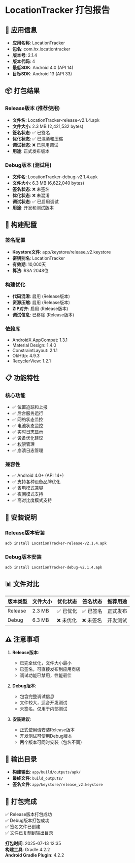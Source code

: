 # LocationTracker 打包报告

## 📱 应用信息
- **应用名称**: LocationTracker
- **包名**: com.hx.locationtracker
- **版本号**: 2.1.4
- **版本代码**: 4
- **最低SDK**: Android 4.0 (API 14)
- **目标SDK**: Android 13 (API 33)

## 📦 打包结果

### Release版本 (推荐使用)
- **文件名**: LocationTracker-release-v2.1.4.apk
- **文件大小**: 2.3 MB (2,421,532 bytes)
- **签名状态**: ✅ 已签名
- **优化状态**: ✅ 已混淆和压缩
- **调试状态**: ❌ 已禁用调试
- **用途**: 正式发布版本

### Debug版本 (测试用)
- **文件名**: LocationTracker-debug-v2.1.4.apk
- **文件大小**: 6.3 MB (6,622,040 bytes)
- **签名状态**: ❌ 未签名
- **优化状态**: ❌ 未混淆
- **调试状态**: ✅ 已启用调试
- **用途**: 开发和测试版本

## 🔧 构建配置

### 签名配置
- **Keystore文件**: app/keystore/release_v2.keystore
- **密钥别名**: LocationTracker
- **有效期**: 10,000天
- **算法**: RSA 2048位

### 构建优化
- **代码混淆**: 启用 (Release版本)
- **资源压缩**: 启用 (Release版本)
- **ZIP对齐**: 启用 (Release版本)
- **调试信息**: 已移除 (Release版本)

### 依赖库
- AndroidX AppCompat: 1.3.1
- Material Design: 1.4.0
- ConstraintLayout: 2.1.1
- OkHttp: 4.9.3
- RecyclerView: 1.2.1

## 📋 功能特性

### 核心功能
- ✅ 位置追踪和上报
- ✅ 后台服务运行
- ✅ 网络状态监控
- ✅ 电池状态监控
- ✅ 实时日志显示
- ✅ 设备优化建议
- ✅ 权限管理
- ✅ 崩溃日志管理

### 兼容性
- ✅ Android 4.0+ (API 14+)
- ✅ 支持各种设备品牌优化
- ✅ 省电模式兼容
- ✅ 夜间模式支持
- ✅ 高对比度模式支持

## 🚀 安装说明

### Release版本安装
```bash
adb install LocationTracker-release-v2.1.4.apk
```

### Debug版本安装
```bash
adb install LocationTracker-debug-v2.1.4.apk
```

## 📊 文件对比

| 版本类型 | 文件大小 | 优化状态 | 签名状态 | 推荐用途 |
|---------|---------|---------|---------|---------|
| Release | 2.3 MB | ✅ 已优化 | ✅ 已签名 | 正式发布 |
| Debug | 6.3 MB | ❌ 未优化 | ❌ 未签名 | 开发测试 |

## ⚠️ 注意事项

1. **Release版本**:
   - 已完全优化，文件大小最小
   - 已签名，可直接发布到应用商店
   - 调试功能已禁用，性能最佳

2. **Debug版本**:
   - 包含完整调试信息
   - 文件较大，适合开发测试
   - 未签名，仅用于内部测试

3. **安装建议**:
   - 正式使用请安装Release版本
   - 开发测试可使用Debug版本
   - 两个版本可同时安装（包名不同）

## 📁 输出目录
- **构建输出**: `app/build/outputs/apk/`
- **最终文件**: `build_outputs/`
- **签名文件**: `app/keystore/release_v2.keystore`

## 🎉 打包完成
✅ Release版本打包成功  
✅ Debug版本打包成功  
✅ 签名文件已创建  
✅ 文件已复制到输出目录  

**打包时间**: 2025-07-13 12:35  
**构建工具**: Gradle 4.2.2  
**Android Gradle Plugin**: 4.2.2 